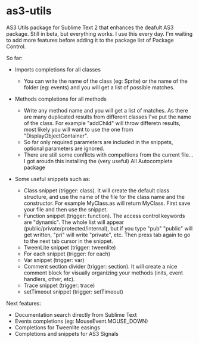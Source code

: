 as3-utils
=========

AS3 Utils package for Sublime Text 2 that enhances the deafult AS3 package. Still in beta, but everything works. I use this every day. I'm waiting to add more features before adding it to the package list of Package Control.

So far:
  - Imports completions for all classes
    - You can write the name of the class (eg: Sprite) or the name of the folder (eg: events) and you will get a list of possible matches.


  - Methods completions for all methods
    - Write any method name and you will get a list of matches. As there are many duplicated results from different classes I've put the name of the class. For example "addChild" will throw differetn results, most likely you will want to use the one from "DisplayObjectContainer".
    - So far only required parameters are included in the snippets, optional parameters are ignored.
    - There are still some conflicts with compeltions from the current file... I got aroudn this installing the (very useful) All Autocomplete package


  - Some useful snippets such as:
    - Class snippet (trigger: class). It will create the default class structure, and use the name of the file for the class name and the constructor. For example MyClass.as will return MyClass. First save your file and then use the snippet.
    - Function snippet (trigger: function). The access control keywords are "dynamic". The whole list will appear (public/private/protected/internal), but if you type "pub" "public" will get written, "pri" will write "private", etc. Then press tab again to go to the next tab cursor in the snippet.
    - TweenLite snippet (trigger: tweenlite)
    - For each snippet (trigger: for each)
    - Var snippet (trigger: var)
    - Comment section divider (trigger: section). It will create a nice comment block for visually organizing your methods (inits, event handlers, other, etc).
    - Trace snippet (trigger: trace)
    - setTimeout snippet (trigger: setTimeout)



Next features:
  - Documentation search directly from Sublime Text
  - Events completions (eg: MouseEvent.MOUSE_DOWN)
  - Completions for Tweenlite easings
  - Completions and snippets for AS3 Signals